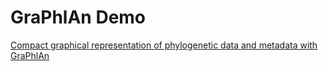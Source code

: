 # GraPhlAn Demo

[Compact graphical representation of phylogenetic data and metadata with GraPhlAn](https://peerj.com/articles/1029/)
